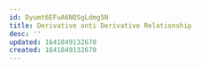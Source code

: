 ```yaml
---
id: Dyumt6EFuA6NQSgLdmg5N
title: Derivative anti Derivative Relationship
desc: ''
updated: 1641849132670
created: 1641849132670
---
```



